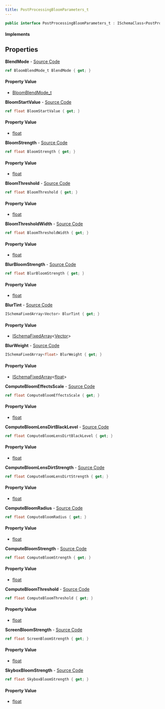 ```yaml
---
title: PostProcessingBloomParameters_t
---
```


```csharp
public interface PostProcessingBloomParameters_t : ISchemaClass<PostProcessingBloomParameters_t>, ISchemaField, ISchemaClass, INativeHandle
```

#### Implements

## Properties

**BlendMode** - [Source Code](https://github.com/swiftly-solution/swiftlys2/blob/main/managed/src/SwiftlyS2.Generated/Schemas/Interfaces/PostProcessingBloomParameters_t.cs#L16)

```csharp
ref BloomBlendMode_t BlendMode { get; }
```

#### Property Value

- [BloomBlendMode_t](/docs/api/shared/schemadefinitions/bloomblendmode_t)

**BloomStartValue** - [Source Code](https://github.com/swiftly-solution/swiftlys2/blob/main/managed/src/SwiftlyS2.Generated/Schemas/Interfaces/PostProcessingBloomParameters_t.cs#L30)

```csharp
ref float BloomStartValue { get; }
```

#### Property Value

- [float](https://learn.microsoft.com/dotnet/api/system.single)

**BloomStrength** - [Source Code](https://github.com/swiftly-solution/swiftlys2/blob/main/managed/src/SwiftlyS2.Generated/Schemas/Interfaces/PostProcessingBloomParameters_t.cs#L18)

```csharp
ref float BloomStrength { get; }
```

#### Property Value

- [float](https://learn.microsoft.com/dotnet/api/system.single)

**BloomThreshold** - [Source Code](https://github.com/swiftly-solution/swiftlys2/blob/main/managed/src/SwiftlyS2.Generated/Schemas/Interfaces/PostProcessingBloomParameters_t.cs#L24)

```csharp
ref float BloomThreshold { get; }
```

#### Property Value

- [float](https://learn.microsoft.com/dotnet/api/system.single)

**BloomThresholdWidth** - [Source Code](https://github.com/swiftly-solution/swiftlys2/blob/main/managed/src/SwiftlyS2.Generated/Schemas/Interfaces/PostProcessingBloomParameters_t.cs#L26)

```csharp
ref float BloomThresholdWidth { get; }
```

#### Property Value

- [float](https://learn.microsoft.com/dotnet/api/system.single)

**BlurBloomStrength** - [Source Code](https://github.com/swiftly-solution/swiftlys2/blob/main/managed/src/SwiftlyS2.Generated/Schemas/Interfaces/PostProcessingBloomParameters_t.cs#L22)

```csharp
ref float BlurBloomStrength { get; }
```

#### Property Value

- [float](https://learn.microsoft.com/dotnet/api/system.single)

**BlurTint** - [Source Code](https://github.com/swiftly-solution/swiftlys2/blob/main/managed/src/SwiftlyS2.Generated/Schemas/Interfaces/PostProcessingBloomParameters_t.cs#L46)

```csharp
ISchemaFixedArray<Vector> BlurTint { get; }
```

#### Property Value

- [ISchemaFixedArray](/docs/api/shared/schemas/ischemafixedarray-1)<[Vector](/docs/api/shared/natives/vector)>

**BlurWeight** - [Source Code](https://github.com/swiftly-solution/swiftlys2/blob/main/managed/src/SwiftlyS2.Generated/Schemas/Interfaces/PostProcessingBloomParameters_t.cs#L44)

```csharp
ISchemaFixedArray<float> BlurWeight { get; }
```

#### Property Value

- [ISchemaFixedArray](/docs/api/shared/schemas/ischemafixedarray-1)<[float](https://learn.microsoft.com/dotnet/api/system.single)>

**ComputeBloomEffectsScale** - [Source Code](https://github.com/swiftly-solution/swiftlys2/blob/main/managed/src/SwiftlyS2.Generated/Schemas/Interfaces/PostProcessingBloomParameters_t.cs#L38)

```csharp
ref float ComputeBloomEffectsScale { get; }
```

#### Property Value

- [float](https://learn.microsoft.com/dotnet/api/system.single)

**ComputeBloomLensDirtBlackLevel** - [Source Code](https://github.com/swiftly-solution/swiftlys2/blob/main/managed/src/SwiftlyS2.Generated/Schemas/Interfaces/PostProcessingBloomParameters_t.cs#L42)

```csharp
ref float ComputeBloomLensDirtBlackLevel { get; }
```

#### Property Value

- [float](https://learn.microsoft.com/dotnet/api/system.single)

**ComputeBloomLensDirtStrength** - [Source Code](https://github.com/swiftly-solution/swiftlys2/blob/main/managed/src/SwiftlyS2.Generated/Schemas/Interfaces/PostProcessingBloomParameters_t.cs#L40)

```csharp
ref float ComputeBloomLensDirtStrength { get; }
```

#### Property Value

- [float](https://learn.microsoft.com/dotnet/api/system.single)

**ComputeBloomRadius** - [Source Code](https://github.com/swiftly-solution/swiftlys2/blob/main/managed/src/SwiftlyS2.Generated/Schemas/Interfaces/PostProcessingBloomParameters_t.cs#L36)

```csharp
ref float ComputeBloomRadius { get; }
```

#### Property Value

- [float](https://learn.microsoft.com/dotnet/api/system.single)

**ComputeBloomStrength** - [Source Code](https://github.com/swiftly-solution/swiftlys2/blob/main/managed/src/SwiftlyS2.Generated/Schemas/Interfaces/PostProcessingBloomParameters_t.cs#L32)

```csharp
ref float ComputeBloomStrength { get; }
```

#### Property Value

- [float](https://learn.microsoft.com/dotnet/api/system.single)

**ComputeBloomThreshold** - [Source Code](https://github.com/swiftly-solution/swiftlys2/blob/main/managed/src/SwiftlyS2.Generated/Schemas/Interfaces/PostProcessingBloomParameters_t.cs#L34)

```csharp
ref float ComputeBloomThreshold { get; }
```

#### Property Value

- [float](https://learn.microsoft.com/dotnet/api/system.single)

**ScreenBloomStrength** - [Source Code](https://github.com/swiftly-solution/swiftlys2/blob/main/managed/src/SwiftlyS2.Generated/Schemas/Interfaces/PostProcessingBloomParameters_t.cs#L20)

```csharp
ref float ScreenBloomStrength { get; }
```

#### Property Value

- [float](https://learn.microsoft.com/dotnet/api/system.single)

**SkyboxBloomStrength** - [Source Code](https://github.com/swiftly-solution/swiftlys2/blob/main/managed/src/SwiftlyS2.Generated/Schemas/Interfaces/PostProcessingBloomParameters_t.cs#L28)

```csharp
ref float SkyboxBloomStrength { get; }
```

#### Property Value

- [float](https://learn.microsoft.com/dotnet/api/system.single)

